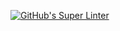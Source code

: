 [![GitHub's Super Linter](https://github.com/ICS4U-Programming-Kent-Gatera/Unit1-02-Java-Einstein/workflows/GitHub's%20Super%20Linter/badge.svg)](https://github.com/ICS4U-Programming-Kent-Gatera/Unit1-02-Java-Einstein/actions)
